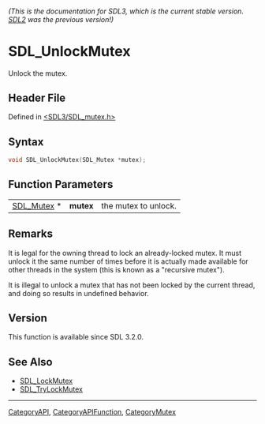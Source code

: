 ###### (This is the documentation for SDL3, which is the current stable version. [SDL2](https://wiki.libsdl.org/SDL2/) was the previous version!)
# SDL_UnlockMutex

Unlock the mutex.

## Header File

Defined in [<SDL3/SDL_mutex.h>](https://github.com/libsdl-org/SDL/blob/main/include/SDL3/SDL_mutex.h)

## Syntax

```c
void SDL_UnlockMutex(SDL_Mutex *mutex);
```

## Function Parameters

|                          |           |                      |
| ------------------------ | --------- | -------------------- |
| [SDL_Mutex](SDL_Mutex) * | **mutex** | the mutex to unlock. |

## Remarks

It is legal for the owning thread to lock an already-locked mutex. It must
unlock it the same number of times before it is actually made available for
other threads in the system (this is known as a "recursive mutex").

It is illegal to unlock a mutex that has not been locked by the current
thread, and doing so results in undefined behavior.

## Version

This function is available since SDL 3.2.0.

## See Also

- [SDL_LockMutex](SDL_LockMutex)
- [SDL_TryLockMutex](SDL_TryLockMutex)

----
[CategoryAPI](CategoryAPI), [CategoryAPIFunction](CategoryAPIFunction), [CategoryMutex](CategoryMutex)

